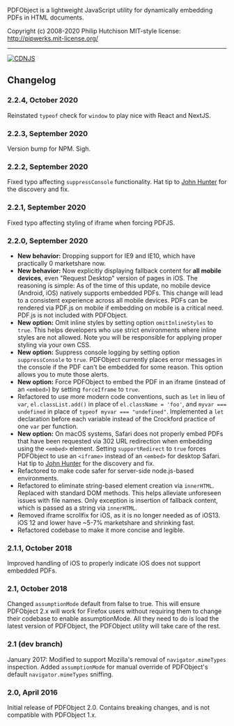 PDFObject is a lightweight JavaScript utility for dynamically embedding PDFs in HTML documents.

Copyright (c) 2008-2020 Philip Hutchison
MIT-style license: http://pipwerks.mit-license.org/

-----

[![CDNJS](https://img.shields.io/cdnjs/v/pdfobject.svg)](https://cdnjs.com/libraries/pdfobject/)

## Changelog

### 2.2.4, October 2020
Reinstated `typeof` check for `window` to play nice with React and NextJS.

### 2.2.3, September 2020
Version bump for NPM. Sigh.

### 2.2.2, September 2020
Fixed typo affecting `suppressConsole` functionality. Hat tip to [John Hunter](https://github.com/johnhunter) for the discovery and fix.

### 2.2.1, September 2020
Fixed typo affecting styling of iframe when forcing PDFJS.

### 2.2.0, September 2020
* **New behavior:** Dropping support for IE9 and IE10, which have practically 0 marketshare now.
* **New behavior:** Now explicitly displaying fallback content for **all mobile devices**, even "Request Desktop" version of pages in iOS. The reasoning is simple: As of the time of this update, no mobile device (Android, iOS) natively supports embedded PDFs. This change will lead to a consistent experience across all mobile devices. PDFs can be rendered via PDF.js on mobile if embedding on mobile is a critical need. PDF.js is not included with PDFObject.
* **New option:** Omit inline styles by setting option `omitInlineStyles` to `true`. This helps developers who use strict environments where inline styles are not allowed. Note you will be responsible for applying proper styling via your own CSS.
* **New option:** Suppress console logging by setting option `suppressConsole` to `true`. PDFObject currently places error messages in the console if the PDF can't be embedded for some reason. This option allows you to mute those alerts.
* **New option:** Force PDFObject to embed the PDF in an iframe (instead of an `<embed>`) by setting `forceIframe` to `true`.
* Refactored to use more modern code conventions, such as `let` in lieu of `var`, `el.classList.add()` in place of `el.className = 'foo'`, and `myvar === undefined` in place of `typeof myvar === "undefined"`. Implemented a `let` declaration before each variable instead of the Crockford practice of one `var` per function.
* **New option:** On macOS systems, Safari does not properly embed PDFs that have been requested via 302 URL redirection when embedding using the `<embed>` element. Setting `supportRedirect` to `true` forces PDFObject to use an `<iframe>` instead of an `<embed>` for desktop Safari. Hat tip to [John Hunter](https://github.com/johnhunter) for the discovery and fix.
* Refactored to make code safer for server-side node.js-based environments.
* Refactored to eliminate string-based element creation via `innerHTML`. Replaced with standard DOM methods. This helps alleviate unforeseen issues with file names. Only exception is insertion of fallback content, which is passed as a string via `innerHTML`.
* Removed iframe scrollfix for iOS, as it is no longer needed as of iOS13. iOS 12 and lower have ~5-7% marketshare and shrinking fast.
* Refactored codebase to make it more concise and legible.

### 2.1.1, October 2018
Improved handling of iOS to properly indicate iOS does not support embedded PDFs.

### 2.1, October 2018
Changed `assumptionMode` default from false to true. This will ensure PDFObject 2.x will work for Firefox users without requiring them to change their codebase to enable assumptionMode. All they need to do is load the latest version of PDFObject, the PDFObject utility will take care of the rest.

### 2.1 (dev branch)
January 2017: Modified to support Mozilla's removal of `navigator.mimeTypes` inspection. Added `assumptionMode` for manual override of PDFObject's default `navigator.mimeTypes` sniffing.

### 2.0, April 2016
Initial release of PDFObject 2.0. Contains breaking changes, and is not compatible with PDFObject 1.x.
